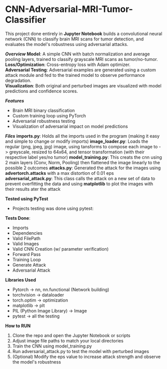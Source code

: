 # CNN-Adversarial-MRI-Tumor-Classifier
This project done entirely in **Jupyter Notebook** builds a convolutional neural network (CNN) to classify brain MRI scans for tumor detection, and evaluates the model's robustness using adversarial attacks.

***Overview***
**Model**: A simple CNN with batch normalization and average pooling layers, trained to classify grayscale MRI scans as tumor/no-tumor.</br>
**Loss/Optimization**: Cross-entropy loss with Adam optimizer.</br>
**Adversarial Testing**: Adversarial examples are generated using a custom attack module and fed to the trained model to observe performance degradation.</br>
**Visualization**: Both original and perturbed images are visualized with model predictions and confidence scores.</br>

***Features***
- Brain MRI binary classification
- Custom training loop using PyTorch
- Adversarial robustness testing
- Visualization of adversarial impact on model predictions

***Files***
**imports.py**: Holds all the imports used in the program (making it easy and simple to change or modify imports)
**image_loader.py**: Loads the regular (png, jpeg, jpg) image, using tansforms to compose each image to -> greyscale, resized to 64x64, and tensor transformation (with their respective label yes/no tumor)
**model_training.py**: This creats the cnn using 2 main layers (Conv, Norm, Pooling) then flattened the image linearly to the possible 2 outcomes 
**attacks.py**: Generated the attack for the images using **advertorch.attacks** with a max distortion of 0.01 eps 
**adversarial_attack.py**: This class calls the attack on a new set of data to prevent overfitting the data and using **matplotlib** to plot the images with their results ater the attack 

**Tested using PyTest**
- Projects testing was done using pytest:
  
**Tests Done**:
- Imports
- Dependencies 
- Valid FilePath 
- Valid Images
- Valid CNN Creation (w/ parameter verification)
- Forward Pass
- Training Loop
- Generate Attack
- Adversarial Attack

**Libraries Used**
- Pytorch -> nn, nn.functional (Network building)
- torchvision -> dataloader
- torch.optim -> optimization
- matplotlib -> plt
- PIL (Python Image Library) -> Image
- pytest -> all the testing

 **How to RUN**
 1. Clone the repo and open the Jupyter Notebook or scripts
 2. Adjust image file paths to match your local directories
 3. Train the CNN using model_training.py
 4. Run adversarial_attack.py to test the model with perturbed images
 5. (Optional) Modify the eps value to increase attack strength and observe the model's robustness
    
